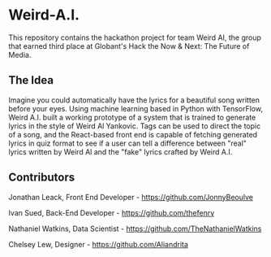 # Weird-A.I.
This repository contains the hackathon project for team Weird AI, the group that earned third place at Globant's Hack the Now &amp; Next: The Future of Media.

## The Idea
Imagine you could automatically have the lyrics for a beautiful song written before your eyes. Using machine learning based in Python with TensorFlow, Weird A.I. built a working prototype of a system that is trained to generate lyrics in the style of Weird Al Yankovic. Tags can be used to direct the topic of a song, and the React-based front end is capable of fetching generated lyrics in quiz format to see if a user can tell a difference between "real" lyrics written by Weird Al and the "fake" lyrics crafted by Weird A.I.

## Contributors
Jonathan Leack, Front End Developer - https://github.com/JonnyBeoulve

Ivan Sued, Back-End Developer - https://github.com/thefenry

Nathaniel Watkins, Data Scientist - https://github.com/TheNathanielWatkins

Chelsey Lew, Designer - https://github.com/Aliandrita
